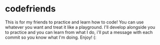 # codefriends
This is for my friends to practice and learn how to code! You can use whatever you want and treat it like a playground. I'll develop alongside you to practice and you can learn from what I do, i'll put a message with each commit so you know what I'm doing. Enjoy! (: